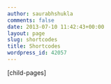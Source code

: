 ```yaml
---
author: saurabhshukla
comments: false
date: 2013-07-10 11:42:43+00:00
layout: page
slug: shortcodes
title: Shortcodes
wordpress_id: 42057
---
```


[child-pages]
